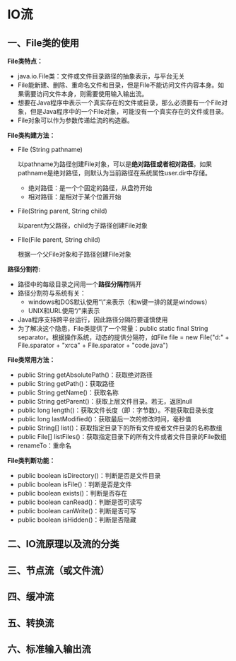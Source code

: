 # IO流

## 一、File类的使用

**File类特点：**

- java.io.File类：文件或文件目录路径的抽象表示，与平台无关
- File能新建、删除、重命名文件和目录，但是File不能访问文件内容本身。如果需要访问文件本身，则需要使用输入输出流。
- 想要在Java程序中表示一个真实存在的文件或目录，那么必须要有一个File对象，但是Java程序中的一个File对象，可能没有一个真实存在的文件或目录。
- File对象可以作为参数传递给流的构造器。



**File类构建方法：**

- File (String pathname)

  以pathname为路径创建File对象，可以是**绝对路径或者相对路径**，如果pathname是绝对路径，则默认为当前路径在系统属性user.dir中存储。

  - 绝对路径：是一个个固定的路径，从盘符开始
  - 相对路径：是相对于某个位置开始

- File(String parent, String child)

  以parent为父路径，child为子路径创建File对象

- FIle(File parent, String child)

  根据一个父File对象和子路径创建File对象



**路径分割符:**

- 路径中的每级目录之间用一个**路径分隔符**隔开
- 路径分割符与系统有关：
  - windows和DOS默认使用“\”来表示（和w键一排的就是windows）
  - UNIX和URL使用“/”来表示
- Java程序支持跨平台运行，因此路径分隔符要谨慎使用
- 为了解决这个隐患，File类提供了一个常量：public static final String separator。根据操作系统，动态的提供分隔符，如File file = new File("d:" + File.sparator + "xrca" + File.sparator + "code.java")



**File类常用方法：**

- public String getAbsolutePath()：获取绝对路径
- public String getPath()：获取路径
- public String getName()：获取名称
- public String getParent()：获取上层文件目录。若无，返回null
- public long length()：获取文件长度（即：字节数）。不能获取目录长度
- public long lastModified()：获取最后一次的修改时间，毫秒值
- public String[] list()：获取指定目录下的所有文件或者文件目录的名称数组
- public File[] listFiles()：获取指定目录下的所有文件或者文件目录的File数组
- renameTo：重命名



**File类判断功能：**

- public boolean isDirectory()：判断是否是文件目录
- public boolean isFile()：判断是否是文件
- public boolean exists()：判断是否存在
- public boolean canRead()：判断是否可读写
- public boolean canWrite()：判断是否可写
- public boolean isHidden()：判断是否隐藏









## 二、IO流原理以及流的分类



## 三、节点流（或文件流）



## 四、缓冲流



## 五、转换流



## 六、标准输入输出流